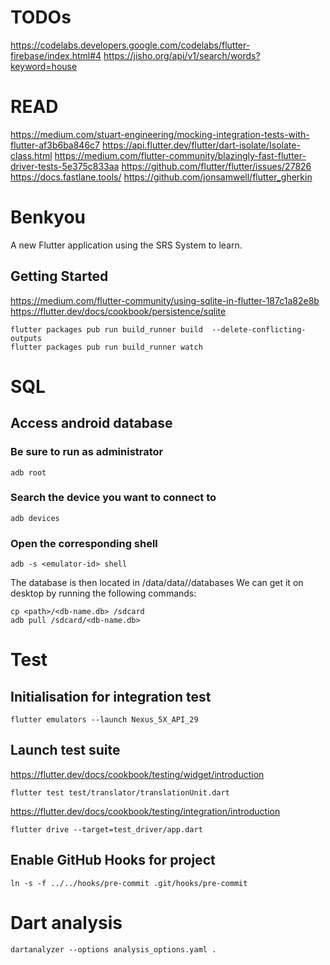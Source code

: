 # TODOs
https://codelabs.developers.google.com/codelabs/flutter-firebase/index.html#4
https://jisho.org/api/v1/search/words?keyword=house

# READ
https://medium.com/stuart-engineering/mocking-integration-tests-with-flutter-af3b6ba846c7
https://api.flutter.dev/flutter/dart-isolate/Isolate-class.html
https://medium.com/flutter-community/blazingly-fast-flutter-driver-tests-5e375c833aa
https://github.com/flutter/flutter/issues/27826
https://docs.fastlane.tools/
https://github.com/jonsamwell/flutter_gherkin

# Benkyou

A new Flutter application using the SRS System to learn.

## Getting Started

https://medium.com/flutter-community/using-sqlite-in-flutter-187c1a82e8b
https://flutter.dev/docs/cookbook/persistence/sqlite

```
flutter packages pub run build_runner build  --delete-conflicting-outputs
flutter packages pub run build_runner watch
```

# SQL
## Access android database

### Be sure to run as administrator 
```
adb root
```
### Search the device you want to connect to
```
adb devices
```
### Open the corresponding shell
```
adb -s <emulator-id> shell
```

The database is then located in /data/data/<package-name>/databases 
We can get it on desktop by running the following commands:
```
cp <path>/<db-name.db> /sdcard
adb pull /sdcard/<db-name.db>
``` 
 
# Test

## Initialisation for integration test

```
flutter emulators --launch Nexus_5X_API_29
``` 
 


## Launch test suite
https://flutter.dev/docs/cookbook/testing/widget/introduction
```
flutter test test/translator/translationUnit.dart
```

https://flutter.dev/docs/cookbook/testing/integration/introduction
```
flutter drive --target=test_driver/app.dart
```

## Enable GitHub Hooks for project

```
ln -s -f ../../hooks/pre-commit .git/hooks/pre-commit
```
# Dart analysis

```
dartanalyzer --options analysis_options.yaml .
```